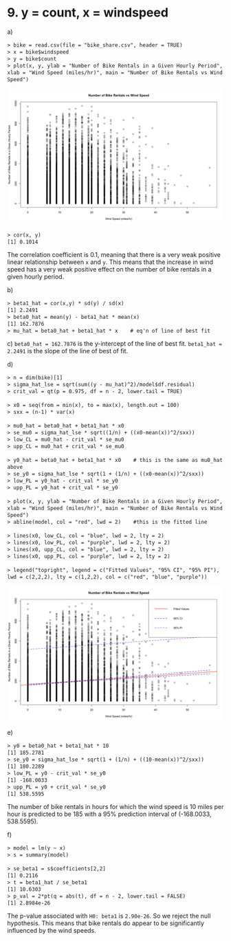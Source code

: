 # 9. y = count, x = windspeed

a)
```
> bike = read.csv(file = "bike_share.csv", header = TRUE)
> x = bike$windspeed
> y = bike$count
> plot(x, y, ylab = "Number of Bike Rentals in a Given Hourly Period", xlab = "Wind Speed (miles/hr)", main = "Number of Bike Rentals vs Wind Speed")

```

![pic1](https://raw.githubusercontent.com/Jami159/stat331/master/a1/pic5.png)

```
> cor(x, y) 
[1] 0.1014
```

The correlation coefficient is 0.1, meaning that there is a very weak positive linear relationship between `x` and `y`.
This means that the increase in wind speed has a very weak positive effect on the number of bike rentals in a given hourly period.

b)
```
> beta1_hat = cor(x,y) * sd(y) / sd(x)
[1] 2.2491
> beta0_hat = mean(y) - beta1_hat * mean(x)
[1] 162.7876
> mu_hat = beta0_hat + beta1_hat * x    # eq'n of line of best fit 
```

c)
`beta0_hat = 162.7876` is the y-intercept of the line of best fit.
`beta1_hat = 2.2491` is the slope of the line of best of fit.

d)
```
> n = dim(bike)[1]
> sigma_hat_lse = sqrt(sum((y - mu_hat)^2)/model$df.residual)
> crit_val = qt(p = 0.975, df = n - 2, lower.tail = TRUE)

> x0 = seq(from = min(x), to = max(x), length.out = 100)
> sxx = (n-1) * var(x)

> mu0_hat = beta0_hat + beta1_hat * x0
> se_mu0 = sigma_hat_lse * sqrt((1/n) + ((x0-mean(x))^2/sxx))
> low_CL = mu0_hat - crit_val * se_mu0
> upp_CL = mu0_hat + crit_val * se_mu0

> y0_hat = beta0_hat + beta1_hat * x0    # this is the same as mu0_hat above
> se_y0 = sigma_hat_lse * sqrt(1 + (1/n) + ((x0-mean(x))^2/sxx))
> low_PL = y0_hat - crit_val * se_y0
> upp_PL = y0_hat + crit_val * se_y0

> plot(x, y, ylab = "Number of Bike Rentals in a Given Hourly Period", xlab = "Wind Speed (miles/hr)", main = "Number of Bike Rentals vs Wind Speed")
> abline(model, col = "red", lwd = 2)    #this is the fitted line

> lines(x0, low_CL, col = "blue", lwd = 2, lty = 2)
> lines(x0, low_PL, col = "purple", lwd = 2, lty = 2)
> lines(x0, upp_CL, col = "blue", lwd = 2, lty = 2)
> lines(x0, upp_PL, col = "purple", lwd = 2, lty = 2)

> legend("topright", legend = c("Fitted Values", "95% CI", "95% PI"), lwd = c(2,2,2), lty = c(1,2,2), col = c("red", "blue", "purple"))
```

![pic2](https://raw.githubusercontent.com/Jami159/stat331/master/a1/pic6.png)

e)
```
> y0 = beta0_hat + beta1_hat * 10
[1] 185.2781
> se_y0 = sigma_hat_lse * sqrt(1 + (1/n) + ((10-mean(x))^2/sxx))
[1] 180.2289
> low_PL = y0 - crit_val * se_y0
[1] -168.0033
> upp_PL = y0 + crit_val * se_y0
[1] 538.5595
```

The number of bike rentals in hours for which the wind speed is 10 miles per hour is predicted to be 185 with a 95% prediction interval of (-168.0033, 538.5595).

f)
```
> model = lm(y ~ x)
> s = summary(model)

> se_beta1 = s$coefficients[2,2]
[1] 0.2116
> t = beta1_hat / se_beta1
[1] 10.6303
> p_val = 2*pt(q = abs(t), df = n - 2, lower.tail = FALSE)
[1] 2.8984e-26
```

The p-value associated with `H0: beta1` is `2.90e-26`. So we reject the null hypothesis. This means that bike rentals do appear to be significantly influenced by the wind speeds.
